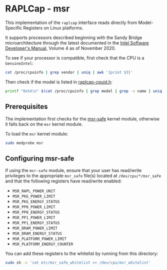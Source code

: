 # RAPLCap - msr

This implementation of the `raplcap` interface reads directly from Model-Specific Registers on Linux platforms.

It supports processors described beginning with the Sandy Bridge microarchitecture through the latest documented in the [Intel Software Developer's Manual](https://software.intel.com/en-us/articles/intel-sdm), Volume 4 as of November 2020.

To see if your processor is compatible, first check that the CPU is a `GenuineIntel`:

```sh
cat /proc/cpuinfo | grep vendor | uniq | awk '{print $3}'
```

Then check if the model is listed in [raplcap-cpuid.h](./raplcap-cpuid.h):

```sh
printf "0x%X\n" $(cat /proc/cpuinfo | grep model | grep -v name | uniq | cut -d: -f2)
```


## Prerequisites

The implementation first checks for the [msr-safe](https://github.com/LLNL/msr-safe) kernel module, otherwise it falls back on the `msr` kernel module.

To load the `msr` kernel module:

```sh
sudo modprobe msr
```

## Configuring msr-safe

If using the `msr-safe` module, ensure that your user has read/write privileges to the appropriate `msr_safe` file(s) located at `/dev/cpu/*/msr_safe` and that the following registers have read/write enabled:

* `MSR_RAPL_POWER_UNIT`
* `MSR_PKG_POWER_LIMIT`
* `MSR_PKG_ENERGY_STATUS`
* `MSR_PP0_POWER_LIMIT`
* `MSR_PP0_ENERGY_STATUS`
* `MSR_PP1_POWER_LIMIT`
* `MSR_PP1_ENERGY_STATUS`
* `MSR_DRAM_POWER_LIMIT`
* `MSR_DRAM_ENERGY_STATUS`
* `MSR_PLATFORM_POWER_LIMIT`
* `MSR_PLATFORM_ENERGY_COUNTER`

You can add these registers to the whitelist by running from this directory:

```sh
sudo sh -c 'cat etc/msr_safe_whitelist >> /dev/cpu/msr_whitelist'
```
